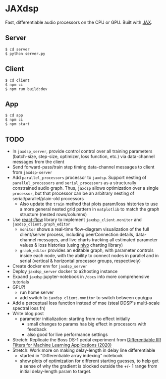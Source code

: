 # JAXdsp

Fast, differentiable audio processors on the CPU or GPU.
Built with [JAX](https://github.com/google/jax).

## Server

```shell
$ cd server
$ python server.py
```

## Client

```shell
$ cd client
$ npm ci
$ npm run build:dev
```

## App

```shell
$ cd app
$ npm ci
$ npm start
```

## TODO

- In `jaxdsp_server`, provide control control over all training parameters (batch-size, step-size, optimizer, loss function, etc.) via data-channel messages from the client
- Send forward-pass/train step timing data-channel messages to client from `jaxdsp-server`
- Add `parallel_processors` processor to `jaxdsp`. Support nesting of `parallel_processors` and `serial_processors` as a structurally constrained audio graph. Thus, `jaxdsp` allows optimization over a single `processor`, but that processor can be an arbitrary nesting of serial/parallel/plain-old processors
  - Also update the `train` method that plots param/loss histories to use a more general nested grid pattern in `matplotlib` to match the graph structure (nested rows/columns)
- Use [react-flow](https://reactflow.dev/) library to implement `jaxdsp_client.monitor` and `jaxdsp_client.graph_editor`
  - `monitor` shows a real-time flow-diagram visualization of the full client/server process, including peerConnection details, data-channel messages, and live charts tracking all estimated parameter values & loss histories (using [nivo](https://nivo.rocks/line/) charting library)
  - `graph_editor` provides an editable graph, with parameter controls inside each node, with the ability to connect nodes in parallel and in serial (vertical & horizontal processor groups, respectively)
- Create docker env for `jaxdsp_server`
- Deploy `jaxdsp_server` docker to a2hosting instance
- Expand `jaxdsp` jupyter-notebook in `/docs` into more comprehensive tutorials
- GPU?!
  - run home server
  - add switch to `jaxdsp_client.monitor` to switch between cpu/gpu
- Add a perceptual loss function instead of mse (steal DDSP's multi-scale spectral loss fn)
- Write blog post
  - parameter initialization: starting from no effect initially
    - small changes to params has big effect in processors with feedback
    - also good for live performance settings
- Stretch: Replicate the Boss DS-1 pedal experiment from [Differentiable IIR Filters for Machine Learning Applications (2020)](https://www.dafx.de/paper-archive/details.php?id=rA_6fTdLky8YDvH03jdufw)
- Stretch: Work more on making delay-length in delay line differentiable
  - started in "Differentiable array indexing" notebook
  - show plots of optimization for different starting guesses, to help get a sense of why the gradient is blocked outside the +/- 1 range from initial delay-length param to target.
